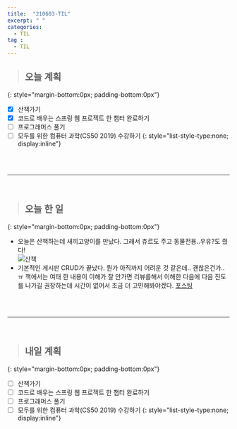 ```yaml
---
title:  "210603-TIL"
excerpt: " "
categories: 
  - TIL
tag : 
  - TIL
---
```



> ## 오늘 계획
{: style="margin-bottom:0px; padding-bottom:0px"}

- [X] 산책가기
- [X] 코드로 배우는 스프링 웹 프로젝트 한 챕터 완료하기
- [ ] 프로그래머스 풀기
- [ ] 모두를 위한 컴퓨터 과학(CS50 2019) 수강하기
{: style="list-style-type:none; display:inline"}

<br><br>

-----------------------

<br>

> ## 오늘 한 일
{: style="margin-bottom:0px; padding-bottom:0px"}


- 오늘은 산책하는데 새끼고양이를 만났다. 그래서 츄르도 주고 동물전용..우유?도 줬다!  <br> ![산책](https://user-images.githubusercontent.com/70805241/120672017-e4724a80-c4cc-11eb-817b-a35bb9621b67.png)
- 기본적인 게시판 CRUD가 끝났다. 뭔가 아직까지 어려운 것 같은데.. 괜찮은건가..ㅠ 책에서는 여태 한 내용이 이해가 잘 안가면 리뷰를해서 이해한 다음에 다음 진도를 나가길 권장하는데 시간이 없어서 조금 더 고민해봐야겠다. [포스팅](https://techhan.github.io/study/spring-20/)

<br><br>

---------

<br>

> ## 내일 계획
{: style="margin-bottom:0px; padding-bottom:0px"}


- [ ] 산책가기
- [ ] 코드로 배우는 스프링 웹 프로젝트 한 챕터 완료하기
- [ ] 프로그래머스 풀기
- [ ] 모두를 위한 컴퓨터 과학(CS50 2019) 수강하기
{: style="list-style-type:none; display:inline"}
